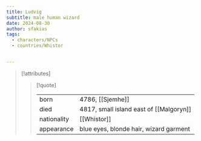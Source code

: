```yaml
---
title: Ludvig
subtitle: male human wizard
date: 2024-08-30
author: sfakias
tags:
  - characters/NPCs
  - countries/Whistor


---
```

> [!attributes]
> 
> > [!quote]
> >
> > | | |
> > | --- | --- |
> > | born | 4786, [[Sjemhe]] |
> > | died | 4817, small island east of [[Malgoryn]] |
> > | nationality | [[Whistor]] |
> > | appearance | blue eyes, blonde hair, wizard garment |


